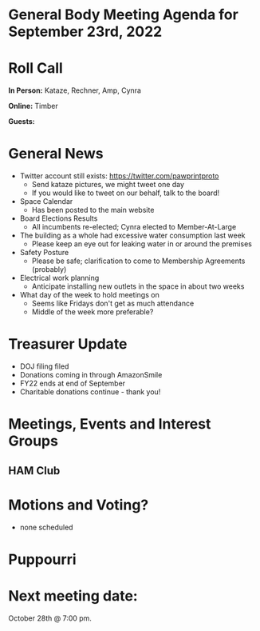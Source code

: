 # General Body Meeting Agenda for September 23rd, 2022
# Roll Call
**In Person:**
Kataze, Rechner, Amp, Cynra

**Online:** 
Timber

**Guests:** 


# General News
  - Twitter account still exists: https://twitter.com/pawprintproto
    - Send kataze pictures, we might tweet one day
    - If you would like to tweet on our behalf, talk to the board!
  - Space Calendar
    - Has been posted to the main website
  - Board Elections Results
    - All incumbents re-elected; Cynra elected to Member-At-Large
  - The building as a whole had excessive water consumption last week
    - Please keep an eye out for leaking water in or around the premises
  - Safety Posture
    - Please be safe; clarification to come to Membership Agreements (probably)
  - Electrical work planning
    - Anticipate installing new outlets in the space in about two weeks
  - What day of the week to hold meetings on
    - Seems like Fridays don't get as much attendance
    - Middle of the week more preferable?
  
# Treasurer Update
  - DOJ filing filed
  - Donations coming in through AmazonSmile
  - FY22 ends at end of September
  - Charitable donations continue - thank you!

# Meetings, Events and Interest Groups
## HAM Club
# Motions and Voting?
  - none scheduled
# Puppourri


# Next meeting date:
October 28th @ 7:00 pm.
